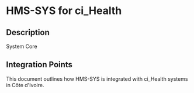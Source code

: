 # HMS-SYS for ci_Health

## Description

System Core

## Integration Points

This document outlines how HMS-SYS is integrated with ci_Health systems in Côte d'Ivoire.
